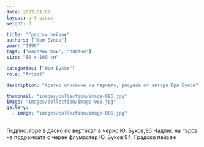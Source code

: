 ```yaml
---
date: 2022-01-03
layout: art-piece
weight: 3

title: "Градски пейзаж"
authors: ["Юри Буков"]
year: "1996"
tags: ["маслени бои", "платно"]
size: "80 х 100 см"

categories: ["Юри Буков"]
role: "Artist"

description: "Кратко описание на парчето, рисунка от автора Юри Буков"

thumbnail: "images/collection/image-086.jpg"
image: "images/collection/image-086.jpg"
gallery:
  - image: "images/collection/image-086.jpg"
---
```


Подпис: горе в дясно по вертикал в черно Ю. Буков,96
Надпис на гърба на подрамката с черен флумастер Ю. Буков 94. Градски пейзаж

